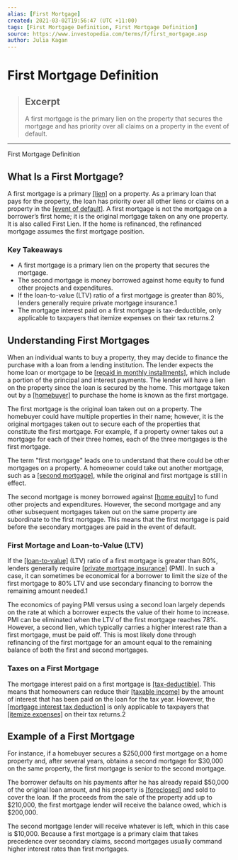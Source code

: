 ```yaml
---
alias: [First Mortgage]
created: 2021-03-02T19:56:47 (UTC +11:00)
tags: [First Mortgage Definition, First Mortgage Definition]
source: https://www.investopedia.com/terms/f/first_mortgage.asp
author: Julia Kagan
---
```


# First Mortgage Definition

> ## Excerpt
> A first mortgage is the primary lien on the property that secures the mortgage and has priority over all claims on a property in the event of default.

---

First Mortgage Definition
## What Is a First Mortgage?

A first mortgage is a primary [[lien]](https://www.investopedia.com/terms/l/lien.asp) on a property. As a primary loan that pays for the property, the loan has priority over all other liens or claims on a property in the [[event of default]](https://www.investopedia.com/terms/e/event-of-default.asp). A first mortgage is not the mortgage on a borrower’s first home; it is the original mortgage taken on any one property. It is also called First Lien. If the home is refinanced, the refinanced mortgage assumes the first mortgage position.

### Key Takeaways

-   A first mortgage is a primary lien on the property that secures the mortgage.
-   The second mortgage is money borrowed against home equity to fund other projects and expenditures.
-   If the loan-to-value (LTV) ratio of a first mortgage is greater than 80%, lenders generally require private mortgage insurance.1
-   The mortgage interest paid on a first mortgage is tax-deductible, only applicable to taxpayers that itemize expenses on their tax returns.2

## Understanding First Mortgages

When an individual wants to buy a property, they may decide to finance the purchase with a loan from a lending institution. The lender expects the home loan or mortgage to be [[repaid in monthly installments]](https://www.investopedia.com/mortgage-calculator-5084794), which include a portion of the principal and interest payments. The lender will have a lien on the property since the loan is secured by the home. This mortgage taken out by a [[homebuyer]](https://www.investopedia.com/updates/first-time-home-buyer/) to purchase the home is known as the first mortgage.

The first mortgage is the original loan taken out on a property. The homebuyer could have multiple properties in their name; however, it is the original mortgages taken out to secure each of the properties that constitute the first mortgage. For example, if a property owner takes out a mortgage for each of their three homes, each of the three mortgages is the first mortgage.

The term "first mortgage" leads one to understand that there could be other mortgages on a property. A homeowner could take out another mortgage, such as a [[second mortgage]](https://www.investopedia.com/terms/s/secondmortgage.asp), while the original and first mortgage is still in effect.

The second mortgage is money borrowed against [[home equity]](https://www.investopedia.com/terms/h/home_equity.asp) to fund other projects and expenditures. However, the second mortgage and any other subsequent mortgages taken out on the same property are subordinate to the first mortgage. This means that the first mortgage is paid before the secondary mortgages are paid in the event of default.

### First Mortage and Loan-to-Value (LTV)

If the [[loan-to-value]](https://www.investopedia.com/terms/l/loantovalue.asp) (LTV) ratio of a first mortgage is greater than 80%, lenders generally require [[private mortgage insurance]](https://www.investopedia.com/mortgage/insurance/) (PMI). In such a case, it can sometimes be economical for a borrower to limit the size of the first mortgage to 80% LTV and use secondary financing to borrow the remaining amount needed.1

The economics of paying PMI versus using a second loan largely depends on the rate at which a borrower expects the value of their home to increase. PMI can be eliminated when the LTV of the first mortgage reaches 78%. However, a second lien, which typically carries a higher interest rate than a first mortgage, must be paid off. This is most likely done through refinancing of the first mortgage for an amount equal to the remaining balance of both the first and second mortgages.

### Taxes on a First Mortgage

The mortgage interest paid on a first mortgage is [[tax-deductible]](https://www.investopedia.com/terms/t/tax-deduction.asp). This means that homeowners can reduce their [[taxable income]](https://www.investopedia.com/terms/t/taxableincome.asp) by the amount of interest that has been paid on the loan for the tax year. However, the [[mortgage interest tax deduction]](https://www.investopedia.com/terms/home-mortgage-interest.asp) is only applicable to taxpayers that [[itemize expenses]](https://www.investopedia.com/terms/i/itemizeddeduction.asp) on their tax returns.2

## Example of a First Mortgage

For instance, if a homebuyer secures a $250,000 first mortgage on a home property and, after several years, obtains a second mortgage for $30,000 on the same property, the first mortgage is senior to the second mortgage.

The borrower defaults on his payments after he has already repaid $50,000 of the original loan amount, and his property is [[foreclosed]](https://www.investopedia.com/terms/f/foreclosure.asp) and sold to cover the loan. If the proceeds from the sale of the property add up to $210,000, the first mortgage lender will receive the balance owed, which is $200,000.

The second mortgage lender will receive whatever is left, which in this case is $10,000. Because a first mortgage is a primary claim that takes precedence over secondary claims, second mortgages usually command higher interest rates than first mortgages.
